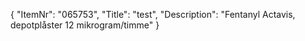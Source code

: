 {
  "ItemNr": "065753",
  "Title": "test",
  "Description": "Fentanyl Actavis, depotplåster 12 mikrogram/timme"
}